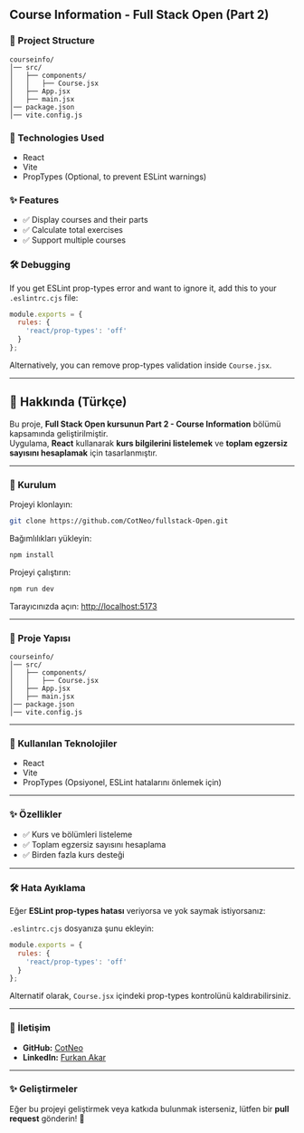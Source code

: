 ## Course Information - Full Stack Open (Part 2)

### 📂 Project Structure
```
courseinfo/
│── src/
│   ├── components/
│   │   ├── Course.jsx
│   ├── App.jsx
│   ├── main.jsx
│── package.json
│── vite.config.js
```

### 🔧 Technologies Used
- React
- Vite
- PropTypes (Optional, to prevent ESLint warnings)

### ✨ Features
- ✅ Display courses and their parts  
- ✅ Calculate total exercises  
- ✅ Support multiple courses  

### 🛠 Debugging
If you get ESLint prop-types error and want to ignore it, add this to your `.eslintrc.cjs` file:
```javascript
module.exports = {
  rules: {
    'react/prop-types': 'off'
  }
};
```
Alternatively, you can remove prop-types validation inside `Course.jsx`.

---

## 📌 Hakkında (Türkçe)
Bu proje, **Full Stack Open kursunun Part 2 - Course Information** bölümü kapsamında geliştirilmiştir.  
Uygulama, **React** kullanarak **kurs bilgilerini listelemek** ve **toplam egzersiz sayısını hesaplamak** için tasarlanmıştır.

---

### 🚀 Kurulum
Projeyi klonlayın:
```bash
git clone https://github.com/CotNeo/fullstack-Open.git
```
Bağımlılıkları yükleyin:
```bash
npm install
```
Projeyi çalıştırın:
```bash
npm run dev
```
Tarayıcınızda açın: [http://localhost:5173](http://localhost:5173)

---

### 📂 Proje Yapısı
```
courseinfo/
│── src/
│   ├── components/
│   │   ├── Course.jsx
│   ├── App.jsx
│   ├── main.jsx
│── package.json
│── vite.config.js
```

---

### 🔧 Kullanılan Teknolojiler
- React
- Vite
- PropTypes (Opsiyonel, ESLint hatalarını önlemek için)

---

### ✨ Özellikler
- ✅ Kurs ve bölümleri listeleme  
- ✅ Toplam egzersiz sayısını hesaplama  
- ✅ Birden fazla kurs desteği  

---

### 🛠 Hata Ayıklama
Eğer **ESLint prop-types hatası** veriyorsa ve yok saymak istiyorsanız:

`.eslintrc.cjs` dosyanıza şunu ekleyin:
```javascript
module.exports = {
  rules: {
    'react/prop-types': 'off'
  }
};
```
Alternatif olarak, `Course.jsx` içindeki prop-types kontrolünü kaldırabilirsiniz.

---

### 📝 İletişim
- **GitHub:** [CotNeo](https://github.com/CotNeo)  
- **LinkedIn:** [Furkan Akar](https://www.linkedin.com/in/furkan-akar-7a176618a/)  

---

### ✨ Geliştirmeler
Eğer bu projeyi geliştirmek veya katkıda bulunmak isterseniz, lütfen bir **pull request** gönderin! 🚀

